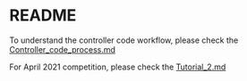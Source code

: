 # README

To understand the controller code workflow, please check the [Controller_code_process.md](https://github.com/zhz03/Tutorial-Controlling-multiple-control-boards-through-game-controllers/blob/main/Controller_code_process.md)

For April 2021 competition, please check the [Tutorial_2.md](https://github.com/zhz03/Tutorial-Controlling-multiple-control-boards-through-game-controllers/blob/main/Tutorial_2.md)


